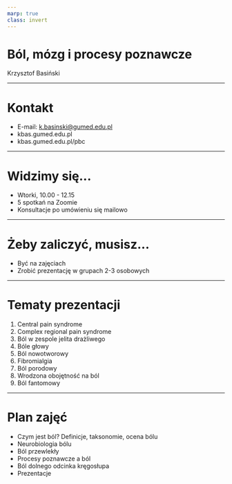 ```yaml
---
marp: true
class: invert
---
```


# Ból, mózg i procesy poznawcze

Krzysztof Basiński

---

# Kontakt

* E-mail: k.basinski@gumed.edu.pl
* kbas.gumed.edu.pl
* kbas.gumed.edu.pl/pbc

---

# Widzimy się...

* Wtorki, 10.00 - 12.15
* 5 spotkań na Zoomie
* Konsultacje po umówieniu się mailowo

---

# Żeby zaliczyć, musisz...

- Być na zajęciach
- Zrobić prezentację w grupach 2-3 osobowych

---

# Tematy prezentacji

1. Central pain syndrome
2. Complex regional pain syndrome
2. Ból w zespole jelita drażliwego
2. Bóle głowy
2. Ból nowotworowy
2. Fibromialgia
2. Ból porodowy
2. Wrodzona obojętność na ból
2. Ból fantomowy

---

# Plan zajęć

* Czym jest ból? Definicje, taksonomie, ocena bólu
* Neurobiologia bólu
* Ból przewlekły
* Procesy poznawcze a ból
* Ból dolnego odcinka kręgosłupa
* Prezentacje